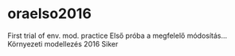 # oraelso2016
First trial of env. mod. practice
Első próba a megfelelő módosítás...
Környezeti modellezés 2016
Siker
